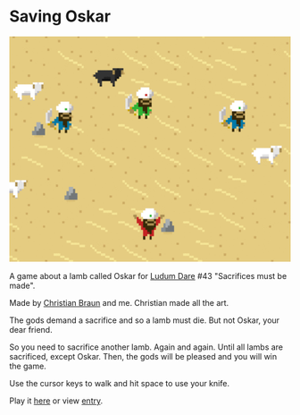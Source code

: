 # Saving Oskar

<img src="https://raw.githubusercontent.com/markusfisch/SavingOskar/gh-pages/screenshot.png" alt="screenshot"/>

A game about a lamb called Oskar for [Ludum Dare][ldjam] #43
"Sacrifices must be made".

Made by [Christian Braun][chris] and me.
Christian made all the art.

The gods demand a sacrifice and so a lamb must die.
But not Oskar, your dear friend.

So you need to sacrifice another lamb. Again and again.
Until all lambs are sacrificed, except Oskar.
Then, the gods will be pleased and you will win the game.

Use the cursor keys to walk and hit space to use your knife.

Play it [here][here] or view [entry][entry].

[ldjam]: http://ldjam.com
[chris]: https://github.com/ChristianNorbertBraun
[here]: http://hhsw.de/sites/SavingOskar
[entry]: https://ldjam.com/events/ludum-dare/43/saving-oskar
